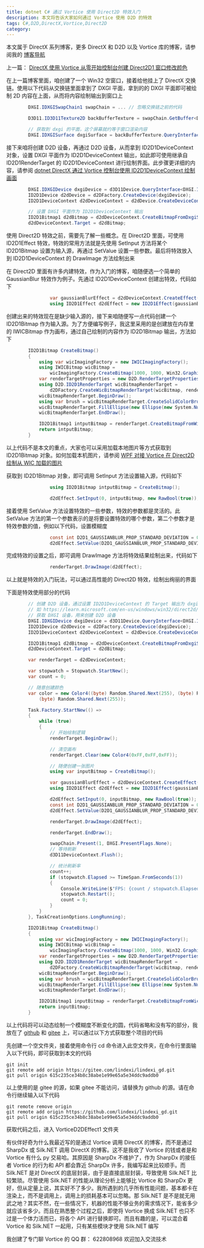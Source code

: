 ```yaml
---
title: dotnet C# 通过 Vortice 使用 Direct2D 特效入门
description: 本文将告诉大家如何通过 Vortice 使用 D2D 的特效
tags: C#,D2D,DirectX,Vortice,Direct2D
category: 
---
```


<!-- CreateTime:2023/5/22 8:51:31 -->

<!-- 标签：C#,D2D,DirectX,Vortice,Direct2D, -->
<!-- 博客 -->
<!-- 发布 -->

本文属于 DirectX 系列博客，更多 DirectX 和 D2D 以及 Vortice 库的博客，请参阅我的 [博客导航](https://blog.lindexi.com/post/%E5%8D%9A%E5%AE%A2%E5%AF%BC%E8%88%AA.html )

上一篇： [DirectX 使用 Vortice 从零开始控制台创建 Direct2D1 窗口修改颜色](https://blog.lindexi.com/post/DirectX-%E4%BD%BF%E7%94%A8-Vortice-%E4%BB%8E%E9%9B%B6%E5%BC%80%E5%A7%8B%E6%8E%A7%E5%88%B6%E5%8F%B0%E5%88%9B%E5%BB%BA-Direct2D1-%E7%AA%97%E5%8F%A3%E4%BF%AE%E6%94%B9%E9%A2%9C%E8%89%B2.html )

在上一篇博客里面，咱创建了一个 Win32 空窗口，接着给他挂上了 DirectX 交换链。使用以下代码从交换链里面拿到了 DXGI 平面，拿到的的 DXGI 平面即可被绘制 2D 内容在上面，从而将内容绘制输出到窗口上

```csharp
        DXGI.IDXGISwapChain1 swapChain = ... // 忽略交换链之前的代码

        D3D11.ID3D11Texture2D backBufferTexture = swapChain.GetBuffer<D3D11.ID3D11Texture2D>(0);

        // 获取到 dxgi 的平面，这个屏幕就约等于窗口渲染内容
        DXGI.IDXGISurface dxgiSurface = backBufferTexture.QueryInterface<DXGI.IDXGISurface>();
```

接下来咱将创建 D2D 设备，再通过 D2D 设备，从而拿到 ID2D1DeviceContext 对象，设置 DXGI 平面作为 ID2D1DeviceContext 输出，如此即可使用继承自 ID2D1RenderTarget 的 ID2D1DeviceContext 进行绘制界面。此步骤更详细的内容，请参阅 [dotnet DirectX 通过 Vortice 控制台使用 ID2D1DeviceContext 绘制画面](https://blog.lindexi.com/post/dotnet-DirectX-%E9%80%9A%E8%BF%87-Vortice-%E6%8E%A7%E5%88%B6%E5%8F%B0%E4%BD%BF%E7%94%A8-ID2D1DeviceContext-%E7%BB%98%E5%88%B6%E7%94%BB%E9%9D%A2.html )

```csharp
        DXGI.IDXGIDevice dxgiDevice = d3D11Device.QueryInterface<DXGI.IDXGIDevice>();
        ID2D1Device d2dDevice = d2DFactory.CreateDevice(dxgiDevice);
        ID2D1DeviceContext d2dDeviceContext = d2dDevice.CreateDeviceContext();

        // 设置 DXGI 平面作为 ID2D1DeviceContext 输出
        ID2D1Bitmap1 d2dBitmap = d2dDeviceContext.CreateBitmapFromDxgiSurface(dxgiSurface);
        d2dDeviceContext.Target = d2dBitmap;
```

使用 Direct2D 特效之前，需要先了解一些概念。在 Direct2D 里面，可使用 ID2D1Effect 特效，特效的常用方法就是先使用 SetInput 方法将某个 ID2D1Bitmap 设置为输入源，再通过 SetValue 设置一些参数。最后将特效放入到 ID2D1DeviceContext 的 DrawImage 方法绘制出来

在 Direct2D 里面有许多内建特效，作为入门的博客，咱随便选一个简单的 GaussianBlur 特效作为例子。先通过 ID2D1DeviceContext 创建出特效，代码如下

```csharp
                var gaussianBlurEffect = d2dDeviceContext.CreateEffect(EffectGuids.GaussianBlur);
                using ID2D1Effect d2dEffect = new ID2D1Effect(gaussianBlurEffect);
```

创建出来的特效现在是缺少输入源的，接下来咱随便写一点代码创建一个 ID2D1Bitmap 作为输入源。为了方便编写例子，我这里采用的是创建放在内存里的 IWICBitmap 作为画布，通过自己绘制的内容作为 ID2D1Bitmap 输出，方法如下

```csharp
        ID2D1Bitmap CreateBitmap()
        {
            using var wicImagingFactory = new IWICImagingFactory();
            using IWICBitmap wicBitmap =
                wicImagingFactory.CreateBitmap(1000, 1000, Win32.Graphics.Imaging.Apis.GUID_WICPixelFormat32bppPBGRA);
            var renderTargetProperties = new D2D.RenderTargetProperties(Vortice.DCommon.PixelFormat.Premultiplied);
            using D2D.ID2D1RenderTarget wicBitmapRenderTarget =
                d2DFactory.CreateWicBitmapRenderTarget(wicBitmap, renderTargetProperties);
            wicBitmapRenderTarget.BeginDraw();
            using var brush = wicBitmapRenderTarget.CreateSolidColorBrush(color);
            wicBitmapRenderTarget.FillEllipse(new Ellipse(new System.Numerics.Vector2(200, 200), 100, 100), brush);
            wicBitmapRenderTarget.EndDraw();

            ID2D1Bitmap1 intputBitmap = renderTarget.CreateBitmapFromWicBitmap(wicBitmap);
            return intputBitmap;
        }
```

以上代码不是本文的重点，大家也可以采用加载本地图片等方式获取到 ID2D1Bitmap 对象。如何加载本机图片，请参阅 [WPF 对接 Vortice 在 Direct2D 绘制从 WIC 加载的图片](https://blog.lindexi.com/post/WPF-%E5%AF%B9%E6%8E%A5-Vortice-%E5%9C%A8-Direct2D-%E7%BB%98%E5%88%B6%E4%BB%8E-WIC-%E5%8A%A0%E8%BD%BD%E7%9A%84%E5%9B%BE%E7%89%87.html )

获取到 ID2D1Bitmap 对象，即可调用 SetInput 方法设置输入源，代码如下

```csharp
                using ID2D1Bitmap intputBitmap = CreateBitmap();

                d2dEffect.SetInput(0, intputBitmap, new RawBool(true));
```

接着使用 SetValue 方法设置特效的一些参数，特效的参数都是灵活的。此 SetValue 方法的第一个参数表示的是将要设置特效的哪个参数，第二个参数才是特效参数的值，例如以下代码，设置模糊度

```csharp
                const int D2D1_GAUSSIANBLUR_PROP_STANDARD_DEVIATION = 0;
                d2dEffect.SetValue(D2D1_GAUSSIANBLUR_PROP_STANDARD_DEVIATION, 2.5f);
```

完成特效的设置之后，即可调用 DrawImage 方法将特效结果绘制出来，代码如下

```csharp
                renderTarget.DrawImage(d2dEffect);
```

以上就是特效的入门玩法，可以通过高性能的 Direct2D 特效，绘制出绚丽的界面

下面是特效使用部分的代码

```csharp
        // 创建 D2D 设备，通过设置 ID2D1DeviceContext 的 Target 输出为 dxgiSurface 从而让 ID2D1DeviceContext 渲染内容渲染到窗口上
        // 如 https://learn.microsoft.com/en-us/windows/win32/direct2d/images/devicecontextdiagram.png 图
        // 获取 DXGI 设备，用来创建 D2D 设备
        DXGI.IDXGIDevice dxgiDevice = d3D11Device.QueryInterface<DXGI.IDXGIDevice>();
        ID2D1Device d2dDevice = d2DFactory.CreateDevice(dxgiDevice);
        ID2D1DeviceContext d2dDeviceContext = d2dDevice.CreateDeviceContext();

        ID2D1Bitmap1 d2dBitmap = d2dDeviceContext.CreateBitmapFromDxgiSurface(dxgiSurface);
        d2dDeviceContext.Target = d2dBitmap;

        var renderTarget = d2dDeviceContext;

        var stopwatch = Stopwatch.StartNew();
        var count = 0;

        // 随意创建颜色
        var color = new Color4((byte) Random.Shared.Next(255), (byte) Random.Shared.Next(255),
            (byte) Random.Shared.Next(255));

        Task.Factory.StartNew(() =>
        {
            while (true)
            {
                // 开始绘制逻辑
                renderTarget.BeginDraw();

                // 清空画布
                renderTarget.Clear(new Color4(0xFF,0xFF,0xFF));

                // 随便创建一张图片
                using var inputBitmap = CreateBitmap();

                var gaussianBlurEffect = d2dDeviceContext.CreateEffect(EffectGuids.GaussianBlur);
                using ID2D1Effect d2dEffect = new ID2D1Effect(gaussianBlurEffect);

                d2dEffect.SetInput(0, inputBitmap, new RawBool(true));
                const int D2D1_GAUSSIANBLUR_PROP_STANDARD_DEVIATION = 0;
                d2dEffect.SetValue(D2D1_GAUSSIANBLUR_PROP_STANDARD_DEVIATION, count / 60f * 3f);

                renderTarget.DrawImage(d2dEffect);

                renderTarget.EndDraw();

                swapChain.Present(1, DXGI.PresentFlags.None);
                // 等待刷新
                d3D11DeviceContext.Flush();

                // 统计刷新率
                count++;
                if (stopwatch.Elapsed >= TimeSpan.FromSeconds(1))
                {
                    Console.WriteLine($"FPS: {count / stopwatch.Elapsed.TotalSeconds}");
                    stopwatch.Restart();
                    count = 0;
                }
            }
        }, TaskCreationOptions.LongRunning);

        ID2D1Bitmap CreateBitmap()
        {
            using var wicImagingFactory = new IWICImagingFactory();
            using IWICBitmap wicBitmap =
                wicImagingFactory.CreateBitmap(1000, 1000, Win32.Graphics.Imaging.Apis.GUID_WICPixelFormat32bppPBGRA);
            var renderTargetProperties = new D2D.RenderTargetProperties(Vortice.DCommon.PixelFormat.Premultiplied);
            using D2D.ID2D1RenderTarget wicBitmapRenderTarget =
                d2DFactory.CreateWicBitmapRenderTarget(wicBitmap, renderTargetProperties);
            wicBitmapRenderTarget.BeginDraw();
            using var brush = wicBitmapRenderTarget.CreateSolidColorBrush(color);
            wicBitmapRenderTarget.FillEllipse(new Ellipse(new System.Numerics.Vector2(200, 200), 100, 100), brush);
            wicBitmapRenderTarget.EndDraw();

            ID2D1Bitmap1 inputBitmap = renderTarget.CreateBitmapFromWicBitmap(wicBitmap);
            return inputBitmap;
        }
```

以上代码将可以动态绘制一个模糊度不断变化的圆，代码省略和没有写的部分，我放在了 [github](https://github.com/lindexi/lindexi_gd/tree/615c235ce34b8c38abe1e99e65a5e34ddc9addb0/VorticeD2DEffect1) 和 [gitee](https://gitee.com/lindexi/lindexi_gd/tree/615c235ce34b8c38abe1e99e65a5e34ddc9addb0/VorticeD2DEffect1) 上，可以通过以下方式获取整个项目的代码

先创建一个空文件夹，接着使用命令行 cd 命令进入此空文件夹，在命令行里面输入以下代码，即可获取到本文的代码

```
git init
git remote add origin https://gitee.com/lindexi/lindexi_gd.git
git pull origin 615c235ce34b8c38abe1e99e65a5e34ddc9addb0
```

以上使用的是 gitee 的源，如果 gitee 不能访问，请替换为 github 的源。请在命令行继续输入以下代码

```
git remote remove origin
git remote add origin https://github.com/lindexi/lindexi_gd.git
git pull origin 615c235ce34b8c38abe1e99e65a5e34ddc9addb0
```

获取代码之后，进入 VorticeD2DEffect1 文件夹

有伙伴好奇为什么我最近写的是通过 Vortice 调用 DirectX 的博客，而不是通过 SharpDx 或 Silk.NET 调用 DirectX 的博客。这不是我收了 Vortice 的钱或者是和 Vortice 有什么 py 交易哈。其原因是 SharpDx 不维护了，作为 SharpDx 的接任者 Vortice 的行为和 API 都会靠近 SharpDx 许多，我编写起来比较顺手。而 Silk.NET 是对 DirectX 的底层封装，由于是直接底层封装，导致使用 Silk.NET 比较繁琐。尽管使用 Silk.NET 的性能从理论分析上能够比 Vortice 和 SharpDx 更好，但从定量上说，其实好不了多少。我所遇到的几乎所有性能问题，基本都卡在渲染上，而不是调用上，调用上的损耗基本可以忽略。那 Silk.NET 是不是就无用武之地？其实不然，在一些情况下，机器的性能不够业务的需求情况下，能省多少就应该省多少。而且在熟悉整个过程之后，即使将 Vortice 换成 Silk.NET 也只不过是一个体力活而已，将各个 API 进行替换即可。而且有趣的是，可以混合着 Vortice 和 Silk.NET 一起用，只有某些模块才使用 Silk.NET 编写

我创建了专门聊 Vortice 的 QQ 群： 622808968 欢迎加入交流技术
